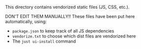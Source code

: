 This directory contains vendorized static files (JS, CSS, etc.).

DON'T EDIT THEM MANUALLY!! These files have been put here automatically, using:
* `package.json` to keep track of all JS dependencies
* `vendorize.txt` to choose which dist files are vendorized here
* The `just ui-install` command

